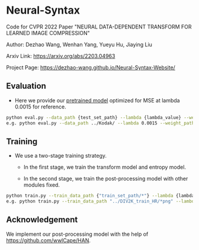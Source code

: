 # Neural-Syntax

Code for CVPR 2022 Paper "NEURAL DATA-DEPENDENT TRANSFORM FOR LEARNED IMAGE COMPRESSION"

Author: Dezhao Wang, Wenhan Yang, Yueyu Hu, Jiaying Liu

Arxiv Link: <https://arxiv.org/abs/2203.04963>

Project Page: <https://dezhao-wang.github.io/Neural-Syntax-Website/>

## Evaluation

*   Here we provide our [pretrained model](https://drive.google.com/file/d/1Cp3foBl926vAvmWtk-vji_2-LPNom840/view?usp=sharing) optimized for MSE at lambda 0.0015 for reference.

```bash
python eval.py --data_path {test_set_path} --lambda {lambda_value} --weight_path {tested_checkpoint_path} [--tune_iter {pre_prpcessing_tune_iteration_num}] [--post_processing] [--pre_processing] [--high]
e.g. python eval.py --data_path ../Kodak/ --lambda 0.0015 --weight_path ./weights/mse0.0015.ckpt --post_processing --pre_processing
```

## Training

*   We use a two-stage training strategy.

    *   In the first stage, we train the transform model and entropy model.

    *   In the second stage, we train the post-processing model with other modules fixed.

```bash
python train.py --train_data_path {"train_set_path/*"} --lambda {lambda_value} --checkpoint_dir {saved_checkpoint_dir}  [--weight_path {pretrain_model}] [--batch_size {batch_size}] [--lr {learning rate}] [--post_processing] [--high]
e.g. python train.py --train_data_path "../DIV2K_train_HR/*png" --lambda 0.0015 --checkpoint_dir ./weights/  --weight_path ./weights/mse0.0015.ckpt
```

## Acknowledgement

We implement our post-processing model with the help of <https://github.com/wwlCape/HAN>.
